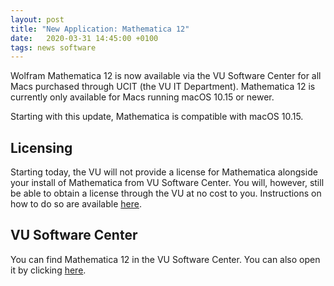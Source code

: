 ```yaml
---
layout: post
title: "New Application: Mathematica 12"
date:   2020-03-31 14:45:00 +0100
tags: news software
---
```

Wolfram Mathematica 12 is now available via the VU Software Center for all Macs purchased through UCIT (the VU IT Department). Mathematica 12 is currently only available for Macs running macOS 10.15 or newer.

Starting with this update, Mathematica is compatible with macOS 10.15.

## Licensing
Starting today, the VU will not provide a license for Mathematica alongside your install of Mathematica from VU Software Center. You will, however, still be able to obtain a license through the VU at no cost to you. Instructions on how to do so are available [here](https://munki.mac.vu.nl/manuals/Mathematica.pdf).

## VU Software Center

You can find Mathematica 12 in the VU Software Center. You can also open it by clicking [here](munki://detail-Mathematica).
